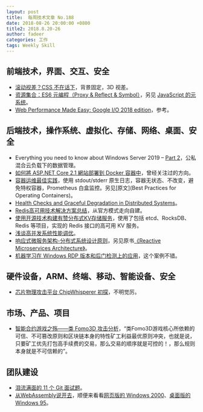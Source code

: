 ```yaml
---
layout: post
title:  每周技术文章 No.188
date: 2018-08-26 20:00:00 +0800
title2: 2018.8.20-26
author: fadeer
categories: 工作
tags: Weekly Skill
---
```


前端技术，界面、交互、安全
----
* [滚动视差？CSS 不在话下](http://www.cnblogs.com/coco1s/p/9453938.html)，背景固定，3D 视差。
* [资源集合：ES6 元编程（Proxy & Reflect & Symbol）](https://segmentfault.com/a/1190000016133613)，另见 [JavaScript 的元系统](https://blog.csdn.net/aimingoo/article/details/82014291)。
* [Web Performance Made Easy: Google I/O 2018 edition](https://developers.google.com/web/updates/2018/08/web-performance-made-easy)，参考。

后端技术，操作系统、虚拟化、存储、网络、桌面、安全
----
* Everything you need to know about Windows Server 2019 – [Part 2](https://cloudblogs.microsoft.com/windowsserver/2018/08/20/everything-you-need-to-know-about-windows-server-2019-part-2/)，公私混合云负载下的数据管理。
* [如何將 ASP.NET Core 2.1 網站部署到 Docker 容器中](https://blog.miniasp.com/post/2018/08/25/How-to-deploy-ASPNET-Core-to-Docker-Container.aspx)，曾经关注过的方向。
* [容器运维最佳实践](http://www.infoq.com/cn/articles/best-practices-for-operating-containers)，使用 stdout/stderr 原生日志，容器无状态、不改变，避免特权容器，Prometheus 白盒监控。另见[原文](Best Practices for Operating Containers)。
* [Health Checks and Graceful Degradation in Distributed Systems](https://medium.com/@copyconstruct/health-checks-in-distributed-systems-aa8a0e8c1672)。
* [Redis高可用技术解决方案总结](http://database.51cto.com/art/201808/581665.htm)，从官方模式走向自建。
* [使用开源技术构建有赞分布式KV存储服务](https://tech.youzan.com/shi-yong-kai-yuan-ji-zhu-gou-jian-you-zan-fen-bu-shi-kvcun-chu-fu-wu/)，使用了包括 etcd、RocksDB、Redis 等项目，实现的 Redis 接口的高可用 KV 服务。
* [浅谈高并发系统性能调优](https://www.opsdev.cn/post/tuning-your-system-for-high-concurrency.html)。
* [响应式微服务架构-分布式系统设计原则](http://www.rowkey.me/blog/2018/06/07/reactive-microservice/)，另见原书[《Reactive Microservices Architecture》](https://info.lightbend.com/COLL-20XX-Reactive-Microservices-Architecture-RES-LP.html)。
* [机器学习在 Windows RDP 版本和后门检测上的应用](https://paper.seebug.org/678/)，这个案例不错。

硬件设备，ARM、终端、移动、智能设备、安全
----
* [芯片物理攻击平台 ChipWhisperer 初探](https://paper.seebug.org/674/)，不明觉厉。

市场、产品、项目
----
* [智能合约游戏之殇——类 Fomo3D 攻击分析](https://paper.seebug.org/681/)，“类Fomo3D游戏核心所依赖的可信、不可篡改原则和区块链本身的特性矿工利益最优原则冲突，也就是说，只要矿工优先打包高手续费的交易，那么交易的顺序就是可控的！，那么规则本身就是不可信赖的”。

团队建设
----
<!--preview-end-->
* [泪流满面的 11 个 Git 面试题](http://blog.jobbole.com/114297/)。
* [从WebAssembly说开去](http://happy123.me/blog/2018/08/25/cong-webassemblyshuo-kai-qu/)，顺便来看看[网页版的 Windows 2000](https://bellard.org/jslinux/vm.html?url=https://bellard.org/jslinux/win2k.cfg&mem=192&graphic=1&w=1024&h=768)、[桌面版的 Windows 95](https://github.com/felixrieseberg/windows95)。





